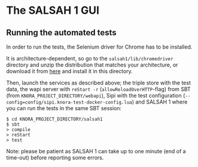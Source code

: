 <!---
Copyright © 2015-2018 the contributors (see Contributors.md).

This file is part of Knora.

Knora is free software: you can redistribute it and/or modify
it under the terms of the GNU Affero General Public License as published
by the Free Software Foundation, either version 3 of the License, or
(at your option) any later version.

Knora is distributed in the hope that it will be useful,
but WITHOUT ANY WARRANTY; without even the implied warranty of
MERCHANTABILITY or FITNESS FOR A PARTICULAR PURPOSE.  See the
GNU Affero General Public License for more details.

You should have received a copy of the GNU Affero General Public
License along with Knora.  If not, see <http://www.gnu.org/licenses/>.
-->

# The SALSAH 1 GUI

## Running the automated tests

In order to run the tests, the Selenium driver for Chrome has to be
installed.

It is architecture-dependent, so go to the `salsah1/lib/chromedriver`
directory and unzip the distribution that matches your architecture, or
download it from
[here](https://sites.google.com/a/chromium.org/chromedriver/downloads)
and install it in this directory.

Then, launch the services as described above; the triple store with the
test data, the wapi server with `reStart -r` (`allowReloadOverHTTP`-flag) from SBT (from ``KNORA_PROJECT_DIRECTORY/webapi``), Sipi
with the test configuration (`--config=config/sipi.knora-test-docker-config.lua`) and SALSAH 1 where you can run the tests in
the same SBT session:

```
$ cd KNORA_PROJECT_DIRECTORY/salsah1
$ sbt
> compile
> reStart
> test
```

Note: please be patient as SALSAH 1 can take up to one minute (end of a
time-out) before reporting some errors.
